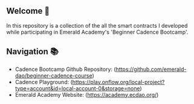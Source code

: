 ## Welcome 👋

In this repository is a collection of the all the smart contracts I developed while participating in Emerald Academy's 'Beginner Cadence Bootcamp'. 

## Navigation 📚
- Cadence Bootcamp Github Repository: (https://github.com/emerald-dao/beginner-cadence-course)
- Cadence Playground: (https://play.onflow.org/local-project?type=account&id=local-account-0&storage=none)
- Emerald Academy Website: (https://academy.ecdao.org/)
